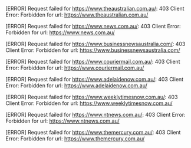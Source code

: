 [ERROR] Request failed for https://www.theaustralian.com.au/: 403 Client Error: Forbidden for url: https://www.theaustralian.com.au/

[ERROR] Request failed for https://www.news.com.au/: 403 Client Error: Forbidden for url: https://www.news.com.au/

[ERROR] Request failed for https://www.businessnewsaustralia.com/: 403 Client Error: Forbidden for url: https://www.businessnewsaustralia.com/

[ERROR] Request failed for https://www.couriermail.com.au/: 403 Client Error: Forbidden for url: https://www.couriermail.com.au/

[ERROR] Request failed for https://www.adelaidenow.com.au/: 403 Client Error: Forbidden for url: https://www.adelaidenow.com.au/

<!-- resolved -->

[ERROR] Request failed for https://www.weeklytimesnow.com.au/: 403 Client Error: Forbidden for url: https://www.weeklytimesnow.com.au/

[ERROR] Request failed for https://www.ntnews.com.au/: 403 Client Error: Forbidden for url: https://www.ntnews.com.au/

[ERROR] Request failed for https://www.themercury.com.au/: 403 Client Error: Forbidden for url: https://www.themercury.com.au/
